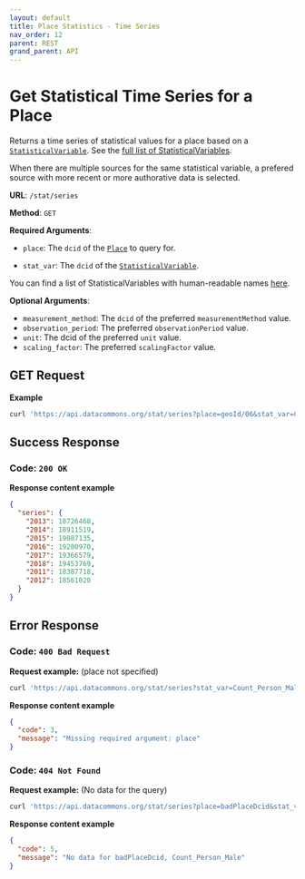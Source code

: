 ```yaml
---
layout: default
title: Place Statistics - Time Series
nav_order: 12
parent: REST
grand_parent: API
---
```


# Get Statistical Time Series for a Place

Returns a time series of statistical values for a place based on a
[`StatisticalVariable`](https://datacommons.org/browser/StatisticalVariable).
See the [full list of StatisticalVariables](/statistical_variables.html).

When there are multiple sources for the same statistical variable, a prefered
source with more recent or more authorative data is selected.

**URL**: `/stat/series`

**Method**: `GET`

**Required Arguments**:

- `place`: The `dcid` of the [`Place`](https://datacommons.org/browser/Place) to query for.

- `stat_var`: The `dcid` of the [`StatisticalVariable`](https://datacommons.org/browser/StatisticalVariable).

You can find a list of StatisticalVariables with human-readable names [here](/statistical_variables.html).

**Optional Arguments**:

- `measurement_method`: The `dcid` of the preferred `measurementMethod` value.
- `observation_period`: The preferred `observationPeriod` value.
- `unit`: The dcid of the preferred `unit` value.
- `scaling_factor`: The preferred `scalingFactor` value.

## GET Request

**Example**

```bash
curl 'https://api.datacommons.org/stat/series?place=geoId/06&stat_var=Count_Person_Male'
```

## Success Response

### **Code**: `200 OK`

**Response content example**

```json
{
  "series": {
    "2013": 18726468,
    "2014": 18911519,
    "2015": 19087135,
    "2016": 19200970,
    "2017": 19366579,
    "2018": 19453769,
    "2011": 18387718,
    "2012": 18561020
  }
}
```

## Error Response

### **Code**: `400 Bad Request`

**Request example:** (place not specified)

```bash
curl 'https://api.datacommons.org/stat/series?stat_var=Count_Person_Male'
```

**Response content example**

```json
{
  "code": 3,
  "message": "Missing required argument: place"
}
```

### **Code**: `404 Not Found`

**Request example:** (No data for the query)

```bash
curl 'https://api.datacommons.org/stat/series?place=badPlaceDcid&stat_var=Count_Person_Male'
```

**Response content example**

```json
{
  "code": 5,
  "message": "No data for badPlaceDcid, Count_Person_Male"
}
```
